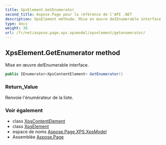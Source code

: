 ```yaml
---
title: XpsElement.GetEnumerator
second_title: Aspose.Page pour la référence de l'API .NET
description: XpsElement méthode. Mise en œuvre deIEnumerable interface.
type: docs
weight: 30
url: /fr/net/aspose.page.xps.xpsmodel/xpselement/getenumerator/
---
```

## XpsElement.GetEnumerator method

Mise en œuvre deIEnumerable interface.

```csharp
public IEnumerator<XpsContentElement> GetEnumerator()
```

### Return_Value

Renvoie l'énumérateur de la liste.

### Voir également

* class [XpsContentElement](../../xpscontentelement/)
* class [XpsElement](../)
* espace de noms [Aspose.Page.XPS.XpsModel](../../xpselement/)
* Assemblée [Aspose.Page](../../../)


